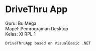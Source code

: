 # DriveThru App

<p>Guru: Bu Mega<br>
Mapel: Pemrograman Desktop<br>
Kelas: XI RPL 1</p>

```
DriveThruApp based on VisualBasic .NET
```
